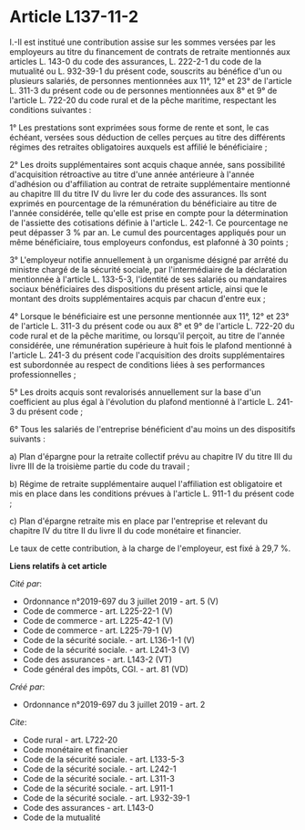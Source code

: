 # Article L137-11-2

I.-Il est institué une contribution assise sur les sommes versées par les employeurs au titre du financement de contrats de
retraite mentionnés aux articles L. 143-0 du code des assurances, L. 222-2-1 du code de la mutualité ou L. 932-39-1 du
présent code, souscrits au bénéfice d'un ou plusieurs salariés, de personnes mentionnées aux 11°, 12° et 23° de l'article L.
311-3 du présent code ou de personnes mentionnées aux 8° et 9° de l'article L. 722-20 du code rural et de la pêche maritime,
respectant les conditions suivantes : 

1° Les prestations sont exprimées sous forme de rente et sont, le cas échéant, versées sous déduction de celles perçues au
titre des différents régimes des retraites obligatoires auxquels est affilié le bénéficiaire ; 

2° Les droits supplémentaires sont acquis chaque année, sans possibilité d'acquisition rétroactive au titre d'une année
antérieure à l'année d'adhésion ou d'affiliation au contrat de retraite supplémentaire mentionné au chapitre III du titre IV
du livre Ier du code des assurances. Ils sont exprimés en pourcentage de la rémunération du bénéficiaire au titre de l'année
considérée, telle qu'elle est prise en compte pour la détermination de l'assiette des cotisations définie à l'article L.
242-1. Ce pourcentage ne peut dépasser 3 % par an. Le cumul des pourcentages appliqués pour un même bénéficiaire, tous
employeurs confondus, est plafonné à 30 points ; 

3° L'employeur notifie annuellement à un organisme désigné par arrêté du ministre chargé de la sécurité sociale, par
l'intermédiaire de la déclaration mentionnée à l'article L. 133-5-3, l'identité de ses salariés ou mandataires sociaux
bénéficiaires des dispositions du présent article, ainsi que le montant des droits supplémentaires acquis par chacun d'entre
eux ; 

4° Lorsque le bénéficiaire est une personne mentionnée aux 11°, 12° et 23° de l'article L. 311-3 du présent code ou aux 8° et
9° de l'article L. 722-20 du code rural et de la pêche maritime, ou lorsqu'il perçoit, au titre de l'année considérée, une
rémunération supérieure à huit fois le plafond mentionné à l'article L. 241-3 du présent code l'acquisition des droits
supplémentaires est subordonnée au respect de conditions liées à ses performances professionnelles ; 

5° Les droits acquis sont revalorisés annuellement sur la base d'un coefficient au plus égal à l'évolution du plafond
mentionné à l'article L. 241-3 du présent code ; 

6° Tous les salariés de l'entreprise bénéficient d'au moins un des dispositifs suivants : 

a) Plan d'épargne pour la retraite collectif prévu au chapitre IV du titre III du livre III de la troisième partie du code du
travail ; 

b) Régime de retraite supplémentaire auquel l'affiliation est obligatoire et mis en place dans les conditions prévues à
l'article L. 911-1 du présent code ; 

c) Plan d'épargne retraite mis en place par l'entreprise et relevant du chapitre IV du titre II du livre II du code monétaire
et financier. 

Le taux de cette contribution, à la charge de l'employeur, est fixé à 29,7 %.

**Liens relatifs à cet article**

_Cité par_:

  - Ordonnance n°2019-697 du 3 juillet 2019 - art. 5 (V)
  - Code de commerce - art. L225-22-1 (V)
  - Code de commerce - art. L225-42-1 (V)
  - Code de commerce - art. L225-79-1 (V)
  - Code de la sécurité sociale. - art. L136-1-1 (V)
  - Code de la sécurité sociale. - art. L241-3 (V)
  - Code des assurances - art. L143-2 (VT)
  - Code général des impôts, CGI. - art. 81 (VD)

_Créé par_:

  - Ordonnance n°2019-697 du 3 juillet 2019 - art. 2

_Cite_:

  - Code rural - art. L722-20
  - Code monétaire et financier
  - Code de la sécurité sociale. - art. L133-5-3
  - Code de la sécurité sociale. - art. L242-1
  - Code de la sécurité sociale. - art. L311-3
  - Code de la sécurité sociale. - art. L911-1
  - Code de la sécurité sociale. - art. L932-39-1
  - Code des assurances - art. L143-0
  - Code de la mutualité
